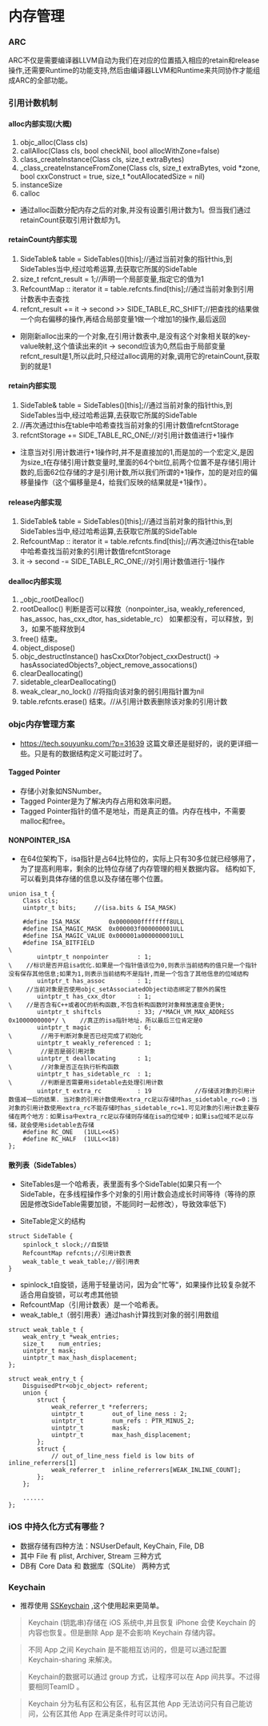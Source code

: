#  内存管理
### ARC
ARC不仅是需要编译器LLVM自动为我们在对应的位置插入相应的retain和release操作,还需要Runtime的功能支持,然后由编译器LLVM和Runtime来共同协作才能组成ARC的全部功能。

### 引用计数机制
#### alloc内部实现(大概)
1. objc_alloc(Class cls)
2. callAlloc(Class cls, bool checkNil, bool allocWithZone=false)
3. class_createInstance(Class cls, size_t extraBytes)
4. _class_createInstanceFromZone(Class cls, size_t extraBytes, void *zone, bool cxxConstruct = true, size_t *outAllocatedSize = nil)
5. instanceSize
6. calloc

* 通过alloc函数分配内存之后的对象,并没有设置引用计数为1。但当我们通过retainCount获取引用计数却为1。

#### retainCount内部实现
1. SideTable& table = SideTables()[this];//通过当前对象的指针this,到SideTables当中,经过哈希运算,去获取它所属的SideTable
2. size_t refcnt_result = 1;//声明一个局部变量,指定它的值为1
3. RefcountMap :: iterator it = table.refcnts.find[this];//通过当前对象到引用计数表中去查找
4. refcnt_result += it -> second >> SIDE_TABLE_RC_SHIFT;//把查找的结果做一个向右偏移的操作,再结合局部变量1做一个增加1的操作,最后返回

* 刚刚新alloc出来的一个对象,在引用计数表中,是没有这个对象相关联的key-value映射,这个值读出来的it -> second应该为0,然后由于局部变量refcnt_result是1,所以此时,只经过alloc调用的对象,调用它的retainCount,获取到的就是1

#### retain内部实现
1. SideTable& table = SideTables()[this];//通过当前对象的指针this,到SideTables当中,经过哈希运算,去获取它所属的SideTable
2. //再次通过this在table中哈希查找当前对象的引用计数值refcntStorage
3. refcntStorage += SIDE_TABLE_RC_ONE;//对引用计数值进行+1操作

* 注意当对引用计数进行+1操作时,并不是直接加的1,而是加的一个宏定义,是因为size_t在存储引用计数变量时,里面的64个bit位,前两个位置不是存储引用计数的,后面62位存储的才是引用计数,所以我们所谓的+1操作，加的是对应的偏移量操作（这个偏移量是4，给我们反映的结果就是+1操作）。

#### release内部实现
1. SideTable& table = SideTables()[this];//通过当前对象的指针this,到SideTables当中,经过哈希运算,去获取它所属的SideTable
2. RefcountMap :: iterator it = table.refcnts.find[this];//再次通过this在table中哈希查找当前对象的引用计数值refcntStorage
3. it -> second -= SIDE_TABLE_RC_ONE;//对引用计数值进行-1操作

#### dealloc内部实现
1. _objc_rootDealloc()
2. rootDealloc()
    判断是否可以释放（nonpointer_isa, weakly_referenced, has_assoc, has_cxx_dtor, has_sidetable_rc）
    如果都没有，可以释放，到3，如果不能释放到4
3. free() 结束。
4. object_dispose()
5. objc_destructInstance()
    hasCxxDtor?object_cxxDestruct() -> hasAssociatedObjects?_object_remove_assocations() 
6. clearDeallocating()
7. sidetable_clearDeallocating()
8. weak_clear_no_lock() //将指向该对象的弱引用指针置为nil
9. table.refcnts.erase() 结束。//从引用计数表删除该对象的引用计数

### objc内存管理方案

- https://tech.souyunku.com/?p=31639 这篇文章还是挺好的，说的更详细一些。只是有的数据结构定义可能过时了。

#### Tagged Pointer 
- 存储小对象如NSNumber。 
- Tagged Pointer是为了解决内存占用和效率问题。
- Tagged Pointer指针的值不是地址，而是真正的值。内存在栈中，不需要malloc和free。

#### NONPOINTER_ISA
- 在64位架构下，isa指针是占64比特位的，实际上只有30多位就已经够用了，为了提高利用率，剩余的比特位存储了内存管理的相关数据内容。
结构如下,可以看到具体存储的信息以及存储在哪个位置。

```
union isa_t {
    Class cls;
    uintptr_t bits;     //(isa.bits & ISA_MASK)
    
    #define ISA_MASK        0x0000000ffffffff8ULL
    #define ISA_MAGIC_MASK  0x000003f000000001ULL
    #define ISA_MAGIC_VALUE 0x000001a000000001ULL
    #define ISA_BITFIELD                                                      \
        uintptr_t nonpointer        : 1;                                       \    //标识是否开启isa优化.如果是一个指针值该位为0,则表示当前结构的值只是一个指针没有保存其他信息;如果为1,则表示当前结构不是指针,而是一个包含了其他信息的位域结构
        uintptr_t has_assoc         : 1;                                       \    //当前对象是否使用objc_setAssociatedObject动态绑定了额外的属性
        uintptr_t has_cxx_dtor      : 1;                                       \    //是否含有C++或者OC的析构函数,不包含析构函数时对象释放速度会更快;
        uintptr_t shiftcls          : 33; /*MACH_VM_MAX_ADDRESS 0x1000000000*/ \    //真正的isa指针地址，所以最后三位肯定是0
        uintptr_t magic             : 6;                                       \        //用于判断对象是否已经完成了初始化
        uintptr_t weakly_referenced : 1;                                       \        //是否是弱引用对象
        uintptr_t deallocating      : 1;                                       \        //对象是否正在执行析构函数
        uintptr_t has_sidetable_rc  : 1;                                       \        //判断是否需要用sidetable去处理引用计数
        uintptr_t extra_rc          : 19            //存储该对象的引用计数值减一后的结果. 当对象的引用计数使用extra_rc足以存储时has_sidetable_rc=0；当对象的引用计数使用extra_rc不能存储时has_sidetable_rc=1.可见对象的引用计数主要存储在两个地方：如果isa中extra_rc足以存储则存储在isa的位域中；如果isa位域不足以存储，就会使用sidetable去存储
    #define RC_ONE   (1ULL<<45)
    #define RC_HALF  (1ULL<<18)
};
```
#### 散列表（SideTables）
- SiteTables是一个哈希表，表里面有多个SideTable(如果只有一个SideTable，在多线程操作多个对象的引用计数会造成长时间等待（等待的原因是修改SideTable需要加锁，不能同时一起修改），导致效率低下)

- SiteTable定义的结构
```
struct SideTable {
    spinlock_t slock;//自旋锁
    RefcountMap refcnts;//引用计数表
    weak_table_t weak_table;//弱引用表
}
```
- spinlock_t自旋锁，适用于轻量访问，因为会”忙等“，如果操作比较复杂就不适合用自旋锁，可以考虑其他锁
- RefcountMap（引用计数表）是一个哈希表。
- weak_table_t（弱引用表）通过hash计算找到对象的弱引用数组
```
struct weak_table_t {
    weak_entry_t *weak_entries;
    size_t    num_entries;
    uintptr_t mask;
    uintptr_t max_hash_displacement;
};

struct weak_entry_t {
    DisguisedPtr<objc_object> referent;
    union {
        struct {
            weak_referrer_t *referrers;
            uintptr_t        out_of_line_ness : 2;
            uintptr_t        num_refs : PTR_MINUS_2;
            uintptr_t        mask;
            uintptr_t        max_hash_displacement;
        };
        struct {
            // out_of_line_ness field is low bits of inline_referrers[1]
            weak_referrer_t  inline_referrers[WEAK_INLINE_COUNT];
        };
    };

    ......
};
```

### iOS 中持久化方式有哪些？
* 数据存储有四种方法：NSUserDefault, KeyChain, File, DB
* 其中 File 有 plist, Archiver, Stream 三种方式
* DB有 Core Data 和 数据库（SQLite） 两种方式

### Keychain

* 推荐使用 [SSKeychain](https://github.com/Mingriweiji-github/sskeychain-master) ,这个使用起来更简单。

> Keychain (钥匙串)存储在 iOS 系统中,并且恢复 iPhone 会使 Keychain 的内容也恢复。但是删除 App 是不会影响 Keychain 存储内容。

> 不同 App 之间 Keychain 是不能相互访问的，但是可以通过配置 Keychain-sharing 来解决。

> Keychain的数据可以通过 group 方式，让程序可以在 App 间共享。不过得要相同TeamID 。

> Keychain 分为私有区和公有区，私有区其他 App 无法访问只有自己能访问，公有区其他 App 在满足条件时可以访问。


